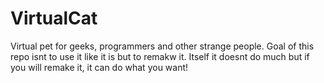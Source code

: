 # VirtualCat
 
Virtual pet for geeks, programmers and other strange people. Goal of this repo isnt to use it like it is but to remakw it. Itself it doesnt do much but if you will remake it, it can do what you want!
